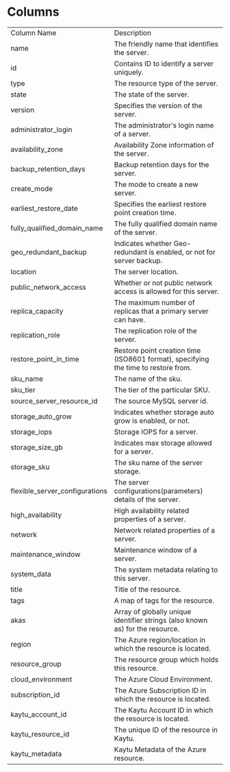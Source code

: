 # Columns  

<table>
	<tr><td>Column Name</td><td>Description</td></tr>
	<tr><td>name</td><td>The friendly name that identifies the server.</td></tr>
	<tr><td>id</td><td>Contains ID to identify a server uniquely.</td></tr>
	<tr><td>type</td><td>The resource type of the server.</td></tr>
	<tr><td>state</td><td>The state of the server.</td></tr>
	<tr><td>version</td><td>Specifies the version of the server.</td></tr>
	<tr><td>administrator_login</td><td>The administrator's login name of a server.</td></tr>
	<tr><td>availability_zone</td><td>Availability Zone information of the server.</td></tr>
	<tr><td>backup_retention_days</td><td>Backup retention days for the server.</td></tr>
	<tr><td>create_mode</td><td>The mode to create a new server.</td></tr>
	<tr><td>earliest_restore_date</td><td>Specifies the earliest restore point creation time.</td></tr>
	<tr><td>fully_qualified_domain_name</td><td>The fully qualified domain name of the server.</td></tr>
	<tr><td>geo_redundant_backup</td><td>Indicates whether Geo-redundant is enabled, or not for server backup.</td></tr>
	<tr><td>location</td><td>The server location.</td></tr>
	<tr><td>public_network_access</td><td>Whether or not public network access is allowed for this server.</td></tr>
	<tr><td>replica_capacity</td><td>The maximum number of replicas that a primary server can have.</td></tr>
	<tr><td>replication_role</td><td>The replication role of the server.</td></tr>
	<tr><td>restore_point_in_time</td><td>Restore point creation time (ISO8601 format), specifying the time to restore from.</td></tr>
	<tr><td>sku_name</td><td>The name of the sku.</td></tr>
	<tr><td>sku_tier</td><td>The tier of the particular SKU.</td></tr>
	<tr><td>source_server_resource_id</td><td>The source MySQL server id.</td></tr>
	<tr><td>storage_auto_grow</td><td>Indicates whether storage auto grow is enabled, or not.</td></tr>
	<tr><td>storage_iops</td><td>Storage IOPS for a server.</td></tr>
	<tr><td>storage_size_gb</td><td>Indicates max storage allowed for a server.</td></tr>
	<tr><td>storage_sku</td><td>The sku name of the server storage.</td></tr>
	<tr><td>flexible_server_configurations</td><td>The server configurations(parameters) details of the server.</td></tr>
	<tr><td>high_availability</td><td>High availability related properties of a server.</td></tr>
	<tr><td>network</td><td>Network related properties of a server.</td></tr>
	<tr><td>maintenance_window</td><td>Maintenance window of a server.</td></tr>
	<tr><td>system_data</td><td>The system metadata relating to this server.</td></tr>
	<tr><td>title</td><td>Title of the resource.</td></tr>
	<tr><td>tags</td><td>A map of tags for the resource.</td></tr>
	<tr><td>akas</td><td>Array of globally unique identifier strings (also known as) for the resource.</td></tr>
	<tr><td>region</td><td>The Azure region/location in which the resource is located.</td></tr>
	<tr><td>resource_group</td><td>The resource group which holds this resource.</td></tr>
	<tr><td>cloud_environment</td><td>The Azure Cloud Environment.</td></tr>
	<tr><td>subscription_id</td><td>The Azure Subscription ID in which the resource is located.</td></tr>
	<tr><td>kaytu_account_id</td><td>The Kaytu Account ID in which the resource is located.</td></tr>
	<tr><td>kaytu_resource_id</td><td>The unique ID of the resource in Kaytu.</td></tr>
	<tr><td>kaytu_metadata</td><td>Kaytu Metadata of the Azure resource.</td></tr>
</table>